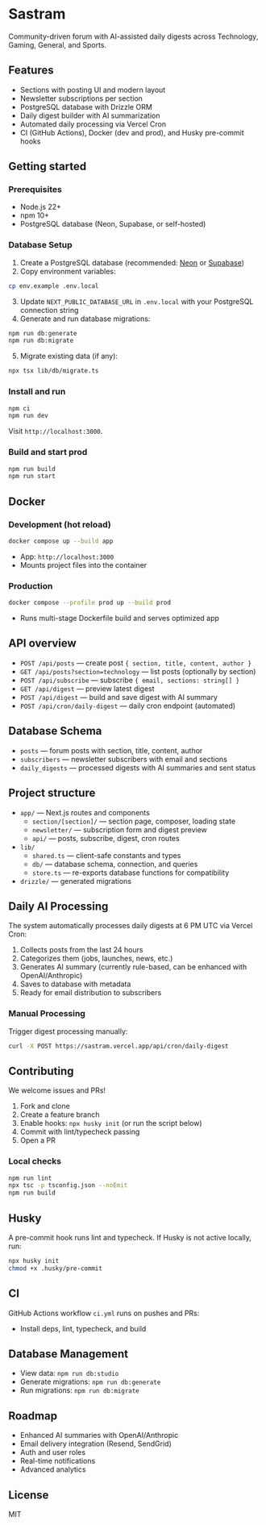 # Sastram

Community-driven forum with AI-assisted daily digests across Technology, Gaming, General, and Sports.

## Features

- Sections with posting UI and modern layout
- Newsletter subscriptions per section
- PostgreSQL database with Drizzle ORM
- Daily digest builder with AI summarization
- Automated daily processing via Vercel Cron
- CI (GitHub Actions), Docker (dev and prod), and Husky pre-commit hooks

## Getting started

### Prerequisites
- Node.js 22+
- npm 10+
- PostgreSQL database (Neon, Supabase, or self-hosted)

### Database Setup

1. Create a PostgreSQL database (recommended: [Neon](https://neon.tech) or [Supabase](https://supabase.com))
2. Copy environment variables:
```bash
cp env.example .env.local
```
3. Update `NEXT_PUBLIC_DATABASE_URL` in `.env.local` with your PostgreSQL connection string
4. Generate and run database migrations:
```bash
npm run db:generate
npm run db:migrate
```
5. Migrate existing data (if any):
```bash
npx tsx lib/db/migrate.ts
```

### Install and run

```bash
npm ci
npm run dev
```

Visit `http://localhost:3000`.

### Build and start prod

```bash
npm run build
npm run start
```

## Docker

### Development (hot reload)

```bash
docker compose up --build app
```

- App: `http://localhost:3000`
- Mounts project files into the container

### Production

```bash
docker compose --profile prod up --build prod
```

- Runs multi-stage Dockerfile build and serves optimized app

## API overview

- `POST /api/posts` — create post `{ section, title, content, author }`
- `GET /api/posts?section=technology` — list posts (optionally by section)
- `POST /api/subscribe` — subscribe `{ email, sections: string[] }`
- `GET /api/digest` — preview latest digest
- `POST /api/digest` — build and save digest with AI summary
- `POST /api/cron/daily-digest` — daily cron endpoint (automated)

## Database Schema

- `posts` — forum posts with section, title, content, author
- `subscribers` — newsletter subscribers with email and sections
- `daily_digests` — processed digests with AI summaries and sent status

## Project structure

- `app/` — Next.js routes and components
  - `section/[section]/` — section page, composer, loading state
  - `newsletter/` — subscription form and digest preview
  - `api/` — posts, subscribe, digest, cron routes
- `lib/`
  - `shared.ts` — client-safe constants and types
  - `db/` — database schema, connection, and queries
  - `store.ts` — re-exports database functions for compatibility
- `drizzle/` — generated migrations

## Daily AI Processing

The system automatically processes daily digests at 6 PM UTC via Vercel Cron:

1. Collects posts from the last 24 hours
2. Categorizes them (jobs, launches, news, etc.)
3. Generates AI summary (currently rule-based, can be enhanced with OpenAI/Anthropic)
4. Saves to database with metadata
5. Ready for email distribution to subscribers

### Manual Processing

Trigger digest processing manually:
```bash
curl -X POST https://sastram.vercel.app/api/cron/daily-digest
```

## Contributing

We welcome issues and PRs!

1. Fork and clone
2. Create a feature branch
3. Enable hooks: `npx husky init` (or run the script below)
4. Commit with lint/typecheck passing
5. Open a PR

### Local checks

```bash
npm run lint
npx tsc -p tsconfig.json --noEmit
npm run build
```

## Husky

A pre-commit hook runs lint and typecheck. If Husky is not active locally, run:

```bash
npx husky init
chmod +x .husky/pre-commit
```

## CI

GitHub Actions workflow `ci.yml` runs on pushes and PRs:
- Install deps, lint, typecheck, and build

## Database Management

- View data: `npm run db:studio`
- Generate migrations: `npm run db:generate`
- Run migrations: `npm run db:migrate`

## Roadmap

- Enhanced AI summaries with OpenAI/Anthropic
- Email delivery integration (Resend, SendGrid)
- Auth and user roles
- Real-time notifications
- Advanced analytics

## License

MIT

